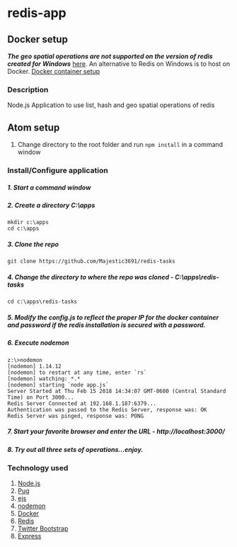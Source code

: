 # redis-app

## Docker setup

*__The geo spatial operations are not supported on the version of redis created for Windows__* [here](https://redis.io/download). An alternative to Redis on Windows is to host on Docker. [Docker container setup](https://github.com/Majestic3691/redis-tasks/blob/master/docker/README.md)

### Description
Node.js Application to use list, hash and geo spatial operations of redis

## Atom setup
1. Change directory to the root folder and run ```npm install``` in a command window

### Install/Configure application
##### 1. Start a command window
##### 2. Create a directory C:\apps
```
mkdir c:\apps
cd c:\apps
```
##### 3. Clone the repo
```
git clone https://github.com/Majestic3691/redis-tasks
```
##### 4. Change the directory to where the repo was cloned - C:\apps\redis-tasks
```
cd c:\apps\redis-tasks
```
##### 5. Modify the *config.js* to reflect the proper IP for the docker container and password if the redis installation is secured with a password.

##### 6. Execute nodemon
```
z:\>nodemon
[nodemon] 1.14.12
[nodemon] to restart at any time, enter `rs`
[nodemon] watching: *.*
[nodemon] starting `node app.js`
Server Started at Thu Feb 15 2018 14:34:07 GMT-0600 (Central Standard Time) on Port 3000...
Redis Server Connected at 192.168.1.187:6379...
Authentication was passed to the Redis Server, response was: OK
Redis Server was pinged, response was: PONG
```
##### 7. Start your favorite browser and enter the URL - http://localhost:3000/
##### 8. Try out all three sets of operations...enjoy.

### Technology used
1. [Node.js](https://nodejs.org/)
2. [Pug](https://jade-lang.com/)
2. [ejs](http://ejs.co/)  
3. [nodemon](https://www.npmjs.com/package/nodemon)
3. [Docker](https://www.docker.com/)
4. [Redis](https://redis.io/)
5. [Twitter Bootstrap](https://getbootstrap.com/2.3.2/)
6. [Express](https://expressjs.com)
